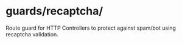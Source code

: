 # guards/recaptcha/
Route guard for HTTP Controllers to protect against spam/bot using recaptcha validation.